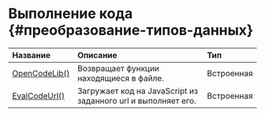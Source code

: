 # Выполнение кода {#преобразование-типов-данных}

| Название | Описание | Тип |
| :--- | :--- | :--- |
| [OpenCodeLib\(\)](/Code/Functions/CodeExecution/OpenCodeLib.md) | Возвращает функции находящиеся в файле. | Встроенная |
| [EvalCodeUrl\(\)](/Code/Functions/CodeExecution/EvalCodeUrl.md) | Загружает код на JavaScript из заданного url и выполняет его. | Встроенная |



